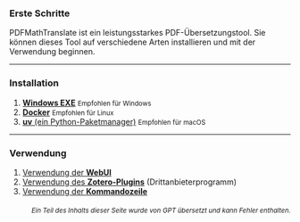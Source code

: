 ### Erste Schritte

PDFMathTranslate ist ein leistungsstarkes PDF-Übersetzungstool. Sie können dieses Tool auf verschiedene Arten installieren und mit der Verwendung beginnen.

---

### Installation

1. [**Windows EXE**](./INSTALLATION_winexe.md) <small>Empfohlen für Windows</small>
2. [**Docker**](./INSTALLATION_docker.md) <small>Empfohlen für Linux</small>
3. [**uv** (ein Python-Paketmanager)](./INSTALLATION_uv.md) <small>Empfohlen für macOS</small>

---

### Verwendung

1. [Verwendung der **WebUI**](./USAGE_webui.md)
2. [Verwendung des **Zotero-Plugins**](https://github.com/guaguastandup/zotero-pdf2zh) (Drittanbieterprogramm)
3. [Verwendung der **Kommandozeile**](./USAGE_commandline.md)

<div align="right"> 
<h6><small>Ein Teil des Inhalts dieser Seite wurde von GPT übersetzt und kann Fehler enthalten.</small></h6>